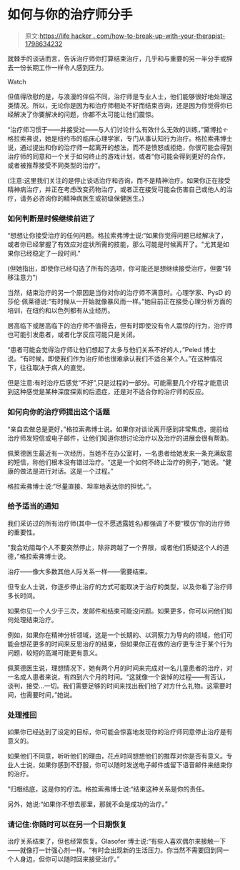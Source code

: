 # 如何与你的治疗师分手

> 原文:[https://life hacker . com/how-to-break-up-with-your-therapist-1798634232](https://lifehacker.com/how-to-break-up-with-your-therapist-1798634232)

就棘手的谈话而言，告诉治疗师你打算结束治疗，几乎和与重要的另一半分手或辞去一份长期工作一样令人感到压力。

Watch

但值得欣慰的是，与浪漫的伴侣不同，治疗师是专业人士，他们能够很好地处理这类情况。所以，无论你是因为和治疗师相处不好而结束咨询，还是因为你觉得你已经解决了你要解决的问题，你都不太可能让他们震惊。

“治疗师习惯于——并接受过——与人们讨论什么有效什么无效的训练，”黛博拉·r·格拉索弗说，她是纽约市的临床心理学家，专门从事认知行为治疗。格拉索弗博士说，通过提出和你的治疗师一起离开的想法，而不是愤怒或拒绝，你很可能会得到治疗师的同意和一个关于如何终止的游戏计划，或者“你可能会得到更好的合作，或者被推荐接受不同类型的治疗”。

(注意:这里我们关注的是停止谈话治疗和咨询，而不是精神治疗。如果你正在接受精神病治疗，并正在考虑改变药物治疗，或者正在接受可能会伤害自己或他人的治疗，请务必咨询你的精神病医生或初级保健医生。)

### **如何判断是时候继续前进了**

“想想让你接受治疗的任何问题。格拉索弗博士说:“如果你觉得问题已经解决了，或者你已经掌握了有效应对症状所需的技能，那么可能是时候离开了。"尤其是如果你已经稳定了一段时间."

(但她指出，即使你已经勾选了所有的选项，你可能还是想继续接受治疗，但要“转移注意力”)

当然，结束治疗的另一个原因是当你对你的治疗师不满意时。心理学家、PysD 的莎伦·佩莱德说:“有时候从一开始就像暴风雨一样。”她目前正在接受心理分析方面的培训，在纽约和以色列都有从业经历。

居高临下或居高临下的治疗师不值得去，但有时即使没有令人震惊的行为，治疗师也可能引发患者，或者化学反应可能只是关闭。

“患者可能会觉得治疗师让他们想起了太多与他们关系不好的人，”Peled 博士说。“有时候，即使我们作为治疗师也很难承认我们不适合某个人。”在这种情况下，往往取决于病人的直觉。

但是注意:有时治疗后感觉“不好”,只是过程的一部分。可能需要几个疗程才能意识到这种感觉是某种深度探索的后遗症，还是对不适合你的治疗师的反应。

### **如何向你的治疗师提出这个话题**

“亲自去做总是更好，”格拉索弗博士说。如果你对谈论离开感到非常焦虑，提前给治疗师发短信或电子邮件，让他们知道你想讨论治疗以及治疗的进展会很有帮助。

佩莱德医生最近有一次经历，当她不在办公室时，一名患者给她发来一条充满敌意的短信，称他们根本没有错过治疗。“这是一个如何不终止治疗的例子，”她说。“健康的做法是进行对话。这是一个过程。”

格拉索弗博士说:“尽量直接、坦率地表达你的担忧。”。

### **给予适当的通知**

我们采访过的所有治疗师(其中一位不愿透露姓名)都强调了不要“模仿”你的治疗师的重要性。

“我会劝阻每个人不要突然停止，除非跨越了一个界限，或者他们质疑这个人的道德，”格拉索弗博士说。

治疗——像大多数其他人际关系一样——需要结束。

但专业人士说，你逐步停止治疗的方式可能取决于治疗的类型，以及你看了治疗师多长时间。

如果你见一个人少于三次，发邮件和结束可能没问题。如果更多，你可以问他们如何处理结束治疗。

例如，如果你在精神分析领域，这是一个长期的、以洞察力为导向的领域，他们可能会想花更多的时间来反思治疗的结束，但如果你正在做的治疗更专注于某个行为问题，较短的高潮可能更有意义。

佩莱德医生说，理想情况下，她有两个月的时间来完成对一名儿童患者的治疗，对一名成人患者来说，有四到六个月的时间。“这就像一个哀悼的过程——有否认，谈判，接受...一切。我们需要足够的时间来找出我们给了对方什么礼物。这需要时间，也需要时间，”她说。

### **处理推回**

如果你已经达到了设定的目标，你可能会惊喜地发现你的治疗师同意停止治疗是有意义的。

如果他们不同意，听听他们的理由，花点时间想想他们的推荐对你是否有意义。专业人士说，如果你感到不舒服，你可以随时发送电子邮件或留下语音邮件来结束你的治疗。

“归根结底，这是你的疗法。格拉索弗博士说:“结束这种关系是你的责任。

另外，她说:“如果你不想去那里，那就不会是成功的治疗。”

### 请记住:你随时可以在另一个日期恢复

治疗关系结束了，但也经常恢复。Glasofer 博士说:“有些人喜欢偶尔来接触一下——就像打一针强心剂一样。“有时会出现新的生活压力。你当然不需要回到同一个人身边，但你可以随时回来接受治疗。”